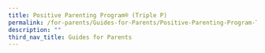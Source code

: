 ```yaml
---
title: Positive Parenting Program® (Triple P)
permalink: /for-parents/Guides-for-Parents/Positive-Parenting-Program-Triple-P/
description: ""
third_nav_title: Guides for Parents
---
```

